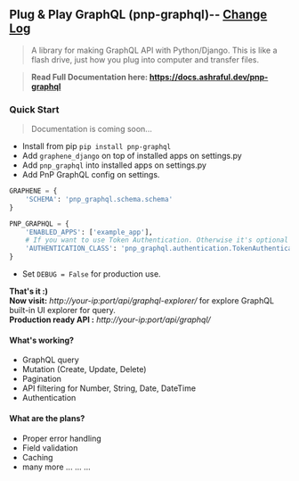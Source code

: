 ## Plug & Play GraphQL (pnp-graphql)-- [Change Log](https://github.com/iashraful/pnp-graphql/blob/master/CHANGELOG.md)
> A library for making GraphQL API with Python/Django. This is like a flash drive, 
just how you plug into computer and transfer files.

> **Read Full Documentation here: https://docs.ashraful.dev/pnp-graphql** 

### Quick Start
> Documentation is coming soon...

* Install from pip `pip install pnp-graphql`
* Add `graphene_django` on top of installed apps on settings.py
* Add `pnp_graphql` into installed apps on settings.py
* Add PnP GraphQL config on settings.
```python
GRAPHENE = {
    'SCHEMA': 'pnp_graphql.schema.schema'
}

PNP_GRAPHQL = {
    'ENABLED_APPS': ['example_app'],
    # If you want to use Token Authentication. Otherwise it's optional
    'AUTHENTICATION_CLASS': 'pnp_graphql.authentication.TokenAuthentication'
}
```
* Set `DEBUG = False` for production use.

**That's it :)**  
**Now visit:** *http://your-ip:port/api/graphql-explorer/* for explore GraphQL built-in UI explorer for query.  
**Production ready API :** *http://your-ip:port/api/graphql/*


#### What's working?
* GraphQL query
* Mutation (Create, Update, Delete)
* Pagination
* API filtering for Number, String, Date, DateTime
* Authentication

#### What are the plans?
* Proper error handling
* Field validation
* Caching
* many more ... ... ...
